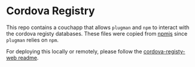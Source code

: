 Cordova Registry
================

This repo contains a couchapp that allows `plugman` and `npm` to interact with the cordova registy databases. These files were copied from [npmjs](https://github.com/npm/npmjs.org/tree/master/registry) since `plugman` relies on `npm`. 

For deploying this locally or remotely, please follow the [cordova-registy-web readme](https://github.com/apache/cordova-registry-web/blob/refactor/README.md).

